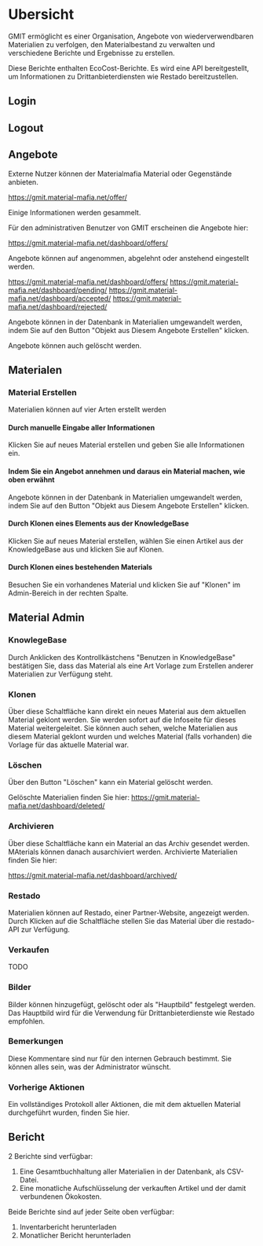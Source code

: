 # Ubersicht

GMIT ermöglicht es einer Organisation, Angebote von wiederverwendbaren Materialien zu verfolgen, den Materialbestand zu verwalten und verschiedene Berichte und Ergebnisse zu erstellen.

Diese Berichte enthalten EcoCost-Berichte. Es wird eine API bereitgestellt, um Informationen zu Drittanbieterdiensten wie Restado bereitzustellen.

## Login

## Logout

## Angebote

Externe Nutzer können der Materialmafia Material oder Gegenstände anbieten.

https://gmit.material-mafia.net/offer/

Einige Informationen werden gesammelt.

Für den administrativen Benutzer von GMIT erscheinen die Angebote hier:

https://gmit.material-mafia.net/dashboard/offers/

Angebote können auf angenommen, abgelehnt oder anstehend eingestellt werden.

https://gmit.material-mafia.net/dashboard/offers/
https://gmit.material-mafia.net/dashboard/pending/
https://gmit.material-mafia.net/dashboard/accepted/
https://gmit.material-mafia.net/dashboard/rejected/

Angebote können in der Datenbank in Materialien umgewandelt werden, indem Sie auf den Button "Objekt aus Diesem Angebote Erstellen" klicken.

Angebote können auch gelöscht werden.

## Materialen

### Material Erstellen

Materialien können auf vier Arten erstellt werden

#### Durch manuelle Eingabe aller Informationen

Klicken Sie auf neues Material erstellen und geben Sie alle Informationen ein.

#### Indem Sie ein Angebot annehmen und daraus ein Material machen, wie oben erwähnt

Angebote können in der Datenbank in Materialien umgewandelt werden, indem Sie auf den Button "Objekt aus Diesem Angebote Erstellen" klicken.

#### Durch Klonen eines Elements aus der KnowledgeBase

Klicken Sie auf neues Material erstellen, wählen Sie einen Artikel aus der KnowledgeBase aus und klicken Sie auf Klonen.

#### Durch Klonen eines bestehenden Materials

Besuchen Sie ein vorhandenes Material und klicken Sie auf "Klonen" im Admin-Bereich in der rechten Spalte.

## Material Admin

### KnowlegeBase

Durch Anklicken des Kontrollkästchens "Benutzen in KnowledgeBase" bestätigen Sie, dass das Material als eine Art Vorlage zum Erstellen anderer Materialien zur Verfügung steht.

### Klonen

Über diese Schaltfläche kann direkt ein neues Material aus dem aktuellen Material geklont werden. Sie werden sofort auf die Infoseite für dieses Material weitergeleitet. Sie können auch sehen, welche Materialien aus diesem Material geklont wurden und welches Material (falls vorhanden) die Vorlage für das aktuelle Material war.

### Löschen

Über den Button "Löschen" kann ein Material gelöscht werden.

Gelöschte Materialien finden Sie hier: https://gmit.material-mafia.net/dashboard/deleted/

### Archivieren

Über diese Schaltfläche kann ein Material an das Archiv gesendet werden. MAterials können danach ausarchiviert werden. Archivierte Materialien finden Sie hier:

https://gmit.material-mafia.net/dashboard/archived/

### Restado

Materialien können auf Restado, einer Partner-Website, angezeigt werden. Durch Klicken auf die Schaltfläche stellen Sie das Material über die restado-API zur Verfügung.

### Verkaufen

TODO

### Bilder

Bilder können hinzugefügt, gelöscht oder als "Hauptbild" festgelegt werden. Das Hauptbild wird für die Verwendung für Drittanbieterdienste wie Restado empfohlen.

### Bemerkungen

Diese Kommentare sind nur für den internen Gebrauch bestimmt. Sie können alles sein, was der Administrator wünscht.

### Vorherige Aktionen

Ein vollständiges Protokoll aller Aktionen, die mit dem aktuellen Material durchgeführt wurden, finden Sie hier.

## Bericht

2 Berichte sind verfügbar:

1) Eine Gesamtbuchhaltung aller Materialien in der Datenbank, als CSV-Datei.
2) Eine monatliche Aufschlüsselung der verkauften Artikel und der damit verbundenen Ökokosten.

Beide Berichte sind auf jeder Seite oben verfügbar:

1) Inventarbericht herunterladen
2) Monatlicher Bericht herunterladen



